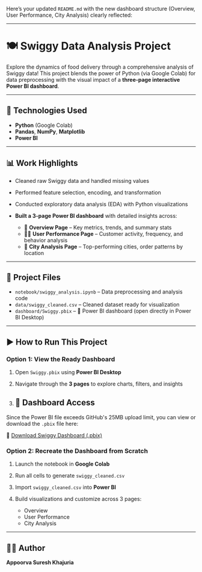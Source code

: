 Here’s your updated `README.md` with the new dashboard structure (Overview, User Performance, City Analysis) clearly reflected:

---

# 🍽️ Swiggy Data Analysis Project

Explore the dynamics of food delivery through a comprehensive analysis of Swiggy data! This project blends the power of Python (via Google Colab) for data preprocessing with the visual impact of a **three-page interactive Power BI dashboard**.

---

## 🧪 Technologies Used

* **Python** (Google Colab)
* **Pandas**, **NumPy**, **Matplotlib**
* **Power BI**

---

## 📊 Work Highlights

* Cleaned raw Swiggy data and handled missing values
* Performed feature selection, encoding, and transformation
* Conducted exploratory data analysis (EDA) with Python visualizations
* **Built a 3-page Power BI dashboard** with detailed insights across:

  * 📌 **Overview Page** – Key metrics, trends, and summary stats
  * 🧑‍💼 **User Performance Page** – Customer activity, frequency, and behavior analysis
  * 🌆 **City Analysis Page** – Top-performing cities, order patterns by location

---

## 📂 Project Files

* `notebook/swiggy_analysis.ipynb` – Data preprocessing and analysis code
* `data/swiggy_cleaned.csv` – Cleaned dataset ready for visualization
* `dashboard/Swiggy.pbix` – 🚀 Power BI dashboard (open directly in Power BI Desktop)

---

## ▶️ How to Run This Project

### Option 1: View the Ready Dashboard

1. Open `Swiggy.pbix` using **Power BI Desktop**
2. Navigate through the **3 pages** to explore charts, filters, and insights

3. ## 🔗 Dashboard Access

Since the Power BI file exceeds GitHub's 25MB upload limit, you can view or download the `.pbix` file here:

📎 [Download Swiggy Dashboard (.pbix)](https://galgotiasuniversityeduin0-my.sharepoint.com/:f:/g/personal/appoorva_23scse1180326_galgotiasuniversity_ac_in/ElgJV4tL_c1DruyjCsHi6aoBqfpZQqlC635imcR3662bJg?e=47EjA4)


### Option 2: Recreate the Dashboard from Scratch

1. Launch the notebook in **Google Colab**
2. Run all cells to generate `swiggy_cleaned.csv`
3. Import `swiggy_cleaned.csv` into **Power BI**
4. Build visualizations and customize across 3 pages:

   * Overview
   * User Performance
   * City Analysis

---

## 👩‍💻 Author

**Appoorva Suresh Khajuria**


